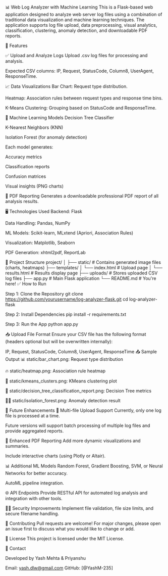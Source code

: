 
📊 Web Log Analyzer with Machine Learning
This is a Flask-based web application designed to analyze web server log files using a combination of traditional data visualization and machine learning techniques. The application supports log file upload, data preprocessing, visual analytics, classification, clustering, anomaly detection, and downloadable PDF reports.

🚀 Features

✅ Upload and Analyze Logs
Upload .csv log files for processing and analysis.

Expected CSV columns: IP, Request, StatusCode, Column8, UserAgent, ResponseTime.

📈 Data Visualizations
Bar Chart: Request type distribution.

Heatmap: Association rules between request types and response time bins.

K-Means Clustering: Grouping based on StatusCode and ResponseTime.

🧠 Machine Learning Models
Decision Tree Classifier

K-Nearest Neighbors (KNN)

Isolation Forest (for anomaly detection)

Each model generates:

Accuracy metrics

Classification reports

Confusion matrices

Visual insights (PNG charts)

📄 PDF Reporting
Generates a downloadable professional PDF report of all analysis results.

🖥️ Technologies Used
Backend: Flask

Data Handling: Pandas, NumPy

ML Models: Scikit-learn, MLxtend (Apriori, Association Rules)

Visualization: Matplotlib, Seaborn

PDF Generation: xhtml2pdf, ReportLab

📂 Project Structure
project/
│
├── static/                     # Contains generated image files (charts, heatmaps)
├── templates/
│   └── index.html              # Upload page
│   └── results.html            # Results display page
├── uploads/                    # Stores uploaded CSV log files
├── app.py                      # Main Flask application
└── README.md                   # You're here!
✅ How to Run

Step 1: Clone the Repository
git clone https://github.com/yourusername/log-analyzer-flask.git
cd log-analyzer-flask

Step 2: Install Dependencies    pip install -r requirements.txt

Step 3: Run the App     python app.py

📥 Upload File Format
Ensure your CSV file has the following format (headers optional but will be overwritten internally):

IP, Request, StatusCode, Column8, UserAgent, ResponseTime
📤 Sample Output
📊 static/bar_chart.png: Request type distribution

🔥 static/heatmap.png: Association rule heatmap

🎯 static/kmeans_clusters.png: KMeans clustering plot

🧠 static/decision_tree_classification_report.png: Decision Tree metrics

🕵️‍♀️ static/isolation_forest.png: Anomaly detection result

📌 Future Enhancements
📁 Multi-file Upload Support
Currently, only one log file is processed at a time.

Future versions will support batch processing of multiple log files and provide aggregated reports.

🧾 Enhanced PDF Reporting
Add more dynamic visualizations and summaries.

Include interactive charts (using Plotly or Altair).

📊 Additional ML Models
Random Forest, Gradient Boosting, SVM, or Neural Networks for better accuracy.

AutoML pipeline integration.

🌐 API Endpoints
Provide RESTful API for automated log analysis and integration with other tools.

🕵️‍♂️ Security Improvements
Implement file validation, file size limits, and secure filename handling.

🤝 Contributing
Pull requests are welcome! For major changes, please open an issue first to discuss what you would like to change or add.

📜 License
This project is licensed under the MIT License.

📧 Contact

Developed by Yash Mehta & Priyanshu

Email: yash.dlw@gmail.com
GitHub: [@YashM-235]